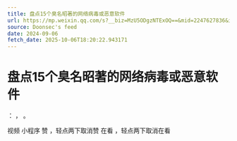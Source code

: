 ```yaml
---
title: 盘点15个臭名昭著的网络病毒或恶意软件
url: https://mp.weixin.qq.com/s?__biz=MzU5ODgzNTExOQ==&mid=2247627836&idx=2&sn=1e7b5e33010517631d66098800f765ef
source: Doonsec's feed
date: 2024-09-06
fetch_date: 2025-10-06T18:20:22.943171
---
```


# 盘点15个臭名昭著的网络病毒或恶意软件

：
，
。

视频
小程序
赞
，轻点两下取消赞
在看
，轻点两下取消在看